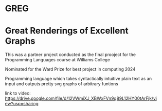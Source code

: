 # GREG
# Great Renderings of Excellent Graphs

This was a partner project conducted as the final prooject for the Programming Languages course at Williams College 

Nominated for the Ward Prize for best project in computing 2024

Programming language which takes syntactically intuitive plain text as an input and outputs pretty svg graphs of arbitrary funtions

link to video:
https://drive.google.com/file/d/12VWmiXJ_XBWxFVn9q89L12HY00tArFjk/view?usp=sharing

